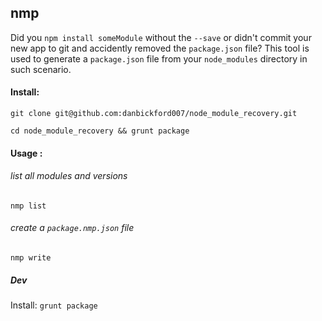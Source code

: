## nmp

Did you `npm install someModule` without the `--save` or didn't commit your new app to git 
and accidently removed the `package.json` file? This tool is used to generate a `package.json` 
file from your `node_modules` directory in such scenario.

#### Install:

`git clone git@github.com:danbickford007/node_module_recovery.git`

`cd node_module_recovery && grunt package`

#### Usage :

###### list all modules and versions

`nmp list`

###### create a `package.nmp.json` file

`nmp write`

##### Dev

Install: `grunt package`
